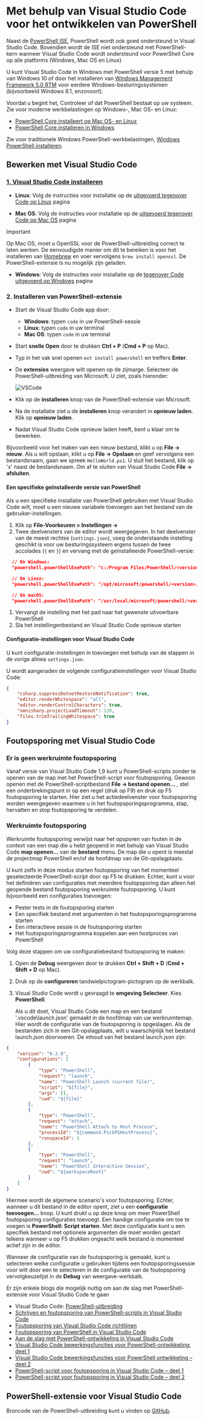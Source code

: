 # <a name="using-visual-studio-code-for-powershell-development"></a>Met behulp van Visual Studio Code voor het ontwikkelen van PowerShell

Naast de [PowerShell ISE][ise], PowerShell wordt ook goed ondersteund in Visual Studio Code.
Bovendien wordt de ISE niet ondersteund met PowerShell-kern wanneer Visual Studio Code wordt ondersteund voor PowerShell Core op alle platforms (Windows, Mac OS en Linux)

U kunt Visual Studio Code in Windows met PowerShell versie 5 met behulp van Windows 10 of door het installeren van [Windows Management Framework 5.0 RTM](https://www.microsoft.com/en-us/download/details.aspx?id=50395) voor eerdere Windows-besturingssystemen (bijvoorbeeld Windows 8.1, enzovoort).

Voordat u begint het, Controleer of dat PowerShell bestaat op uw systeem.
Zie voor moderne werkbelastingen op Windows-, Mac OS- en Linux:

- [PowerShell Core installeert op Mac OS- en Linux][install-pscore-linux]
- [PowerShell Core installeren in Windows][install-pscore-windows]

Zie voor traditionele Windows PowerShell-werkbelastingen, [Windows PowerShell installeren][install-winps].

## <a name="editing-with-visual-studio-code"></a>Bewerken met Visual Studio Code

### <a name="1-installing-visual-studio-codehttpscodevisualstudiocomdocssetupsetup-overview"></a>[1. Visual Studio Code installeren](https://code.visualstudio.com/Docs/setup/setup-overview)

- **Linux**: Volg de instructies voor installatie op de [uitgevoerd tegenover Code op Linux](https://code.visualstudio.com/docs/setup/linux) pagina

- **Mac OS**: Volg de instructies voor installatie op de [uitgevoerd tegenover Code op Mac OS](https://code.visualstudio.com/docs/setup/mac) pagina

> [!IMPORTANT]
> Op Mac OS, moet u OpenSSL voor de PowerShell-uitbreiding correct te laten werken.
> De eenvoudigste manier om dit te bereiken is voor het installeren van [Homebrew](http://brew.sh/) en voer vervolgens `brew install openssl`.
> De PowerShell-extensie is nu mogelijk zijn geladen.

- **Windows**: Volg de instructies voor installatie op de [tegenover Code uitgevoerd op Windows](https://code.visualstudio.com/docs/setup/windows) pagina

### <a name="2-installing-powershell-extension"></a>2. Installeren van PowerShell-extensie

- Start de Visual Studio Code app door:
    - **Windows**: typen `code` in uw PowerShell-sessie
    - **Linux**: typen `code` in uw terminal
    - **Mac OS**: typen `code` in uw terminal

- Start **snelle Open** door te drukken **Ctrl + P** (**Cmd + P** op Mac).
- Typ in het vak snel openen `ext install powershell` en treffers **Enter**.
- De **extensies** weergave wilt openen op de zijmarge. Selecteer de PowerShell-uitbreiding van Microsoft.
  U ziet, zoals hieronder:

  ![VSCode](../../images/vscode.png)

- Klik op de **installeren** knop van de PowerShell-extensie van Microsoft.
- Na de installatie ziet u de **installeren** knop verandert in **opnieuw laden**.
  Klik op **opnieuw laden**.
- Nadat Visual Studio Code opnieuw laden heeft, bent u klaar om te bewerken.

Bijvoorbeeld voor het maken van een nieuw bestand, klikt u op **File -> nieuw**.
Als u wilt opslaan, klikt u op **File -> Opslaan** en geef vervolgens een bestandsnaam, gaan we spreek `HelloWorld.ps1`.
U sluit het bestand, klik op 'x' naast de bestandsnaam.
Om af te sluiten van Visual Studio Code **File -> afsluiten**.

#### <a name="using-a-specific-installed-version-of-powershell"></a>Een specifieke geïnstalleerde versie van PowerShell

Als u een specifieke installatie van PowerShell gebruiken met Visual Studio Code wilt, moet u een nieuwe variabele toevoegen aan het bestand van de gebruiker-instellingen.

1. Klik op **File-Voorkeuren > Instellingen ->**
1. Twee deelvensters van de editor wordt weergegeven.
   In het deelvenster van de meest rechtse (`settings.json`), voeg de onderstaande instelling geschikt is voor uw besturingssysteem ergens tussen de twee accolades (`{` en `}`) en vervang  *<version>*  met de geïnstalleerde PowerShell-versie:

  ```json
    // On Windows:
    "powershell.powerShellExePath": "c:/Program Files/PowerShell/<version>/pwsh.exe"

    // On Linux:
    "powershell.powerShellExePath": "/opt/microsoft/powershell/<version>/pwsh"

    // On macOS:
    "powershell.powerShellExePath": "/usr/local/microsoft/powershell/<version>/pwsh"
  ```
1. Vervangt de instelling met het pad naar het gewenste uitvoerbare PowerShell
1. Sla het instellingenbestand en Visual Studio Code opnieuw starten

#### <a name="configuration-settings-for-visual-studio-code"></a>Configuratie-instellingen voor Visual Studio Code

U kunt configuratie-instellingen in toevoegen met behulp van de stappen in de vorige alinea `settings.json`.

U wordt aangeraden de volgende configuratieinstellingen voor Visual Studio Code:

```json
{
    "csharp.suppressDotnetRestoreNotification": true,
    "editor.renderWhitespace": "all",
    "editor.renderControlCharacters": true,
    "omnisharp.projectLoadTimeout": 120,
    "files.trimTrailingWhitespace": true
}
```

## <a name="debugging-with-visual-studio-code"></a>Foutopsporing met Visual Studio Code

### <a name="no-workspace-debugging"></a>Er is geen werkruimte foutopsporing

Vanaf versie van Visual Studio Code 1,9 kunt u PowerShell-scripts zonder te openen van de map met het PowerShell-script voor foutopsporing.
Gewoon openen met de PowerShell-scriptbestand **File -> bestand openen...** , stel een onderbrekingspunt in op een regel (druk op F9) en druk op F5 foutopsporing te starten.
Hier ziet u het actiedeelvenster voor foutopsporing worden weergegeven waarmee u in het foutopsporingsprogramma, stap, hervatten en stop foutopsporing te verdelen.

### <a name="workspace-debugging"></a>Werkruimte foutopsporing

Werkruimte foutopsporing verwijst naar het opsporen van fouten in de context van een map die u hebt geopend in met behulp van Visual Studio Code **map openen...**  van de **bestand** menu.
De map die u opent is meestal de projectmap PowerShell en/of de hoofdmap van de Git-opslagplaats.

U kunt zelfs in deze modus starten foutopsporing van het momenteel geselecteerde PowerShell-script door op F5 te drukken.
Echter, kunt u voor het definiëren van configuraties met meerdere foutopsporing dan alleen het geopende bestand foutopsporing werkruimte foutopsporing.
U kunt bijvoorbeeld een configuraties toevoegen:

- Pester tests in de foutopsporing starten
- Een specifiek bestand met argumenten in het foutopsporingsprogramma starten
- Een interactieve sessie in de foutopsporing starten
- Het foutopsporingsprogramma koppelen aan een hostproces van PowerShell

Volg deze stappen om uw configuratiebestand foutopsporing te maken:

1. Open de **Debug** weergeven door te drukken **Ctrl + Shift + D** (**Cmd + Shift + D** op Mac).
1. Druk op de **configureren** tandwielpictogram-pictogram op de werkbalk.
1. Visual Studio Code wordt u gevraagd te **omgeving Selecteer**.
   Kies **PowerShell**.

   Als u dit doet, Visual Studio Code een map en een bestand '.vscode\launch.json' gemaakt in de hoofdmap van uw werkruimtemap.
   Hier wordt de configuratie van de foutopsporing is opgeslagen. Als de bestanden zich in een Git-opslagplaats, wilt u waarschijnlijk het bestand launch.json doorvoeren.
   De inhoud van het bestand launch.json zijn:

```json
{
    "version": "0.2.0",
    "configurations": [
        {
            "type": "PowerShell",
            "request": "launch",
            "name": "PowerShell Launch (current file)",
            "script": "${file}",
            "args": [],
            "cwd": "${file}"
        },
        {
            "type": "PowerShell",
            "request": "attach",
            "name": "PowerShell Attach to Host Process",
            "processId": "${command.PickPSHostProcess}",
            "runspaceId": 1
        },
        {
            "type": "PowerShell",
            "request": "launch",
            "name": "PowerShell Interactive Session",
            "cwd": "${workspaceRoot}"
        }
    ]
}
```

Hiermee wordt de algemene scenario's voor foutopsporing.
Echter, wanneer u dit bestand in de editor opent, ziet u een **configuratie toevoegen...**  knop.
U kunt drukt u op deze knop om meer PowerShell foutopsporing configuraties toevoegt. Een handige configuratie om toe te voegen is **PowerShell: Script starten**.
Met deze configuratie kunt u een specifiek bestand met optionele argumenten die moet worden gestart telkens wanneer u op F5 drukken ongeacht welk bestand is momenteel actief zijn in de editor.

Wanneer de configuratie van de foutopsporing is gemaakt, kunt u selecteren welke configuratie u gebruiken tijdens een foutopsporingssessie voor wilt door een te selecteren in de configuratie van de foutopsporing vervolgkeuzelijst in de **Debug** van weergave-werkbalk.

Er zijn enkele blogs die mogelijk nuttig om aan de slag met PowerShell-extensie voor Visual Studio Code te gaan

- Visual Studio Code: [PowerShell-uitbreiding][ps-extension]
- [Schrijven en foutopsporing van PowerShell-scripts in Visual Studio Code][debug]
- [Foutopsporing van Visual Studio Code richtlijnen][vscode-guide]
- [Foutopsporing van PowerShell in Visual Studio Code][ps-vscode]
- [Aan de slag met PowerShell-ontwikkeling in Visual Studio Code][getting-started]
- [Visual Studio Code bewerkingsfuncties voor PowerShell-ontwikkeling: deel 1][editing-part1]
- [Visual Studio Code bewerkingsfuncties voor PowerShell ontwikkeling – deel 2][editing-part2]
- [PowerShell-script voor foutopsporing in Visual Studio Code – deel 1][debugging-part1]
- [PowerShell-script voor foutopsporing in Visual Studio Code – deel 2][debugging-part2]

[ise]: ../ise-guide.md
[install-pscore-linux]:  ../../setup/Installing-PowerShell-Core-on-macOS-and-Linux.md
[install-pscore-windows]: ../../setup/Installing-PowerShell-Core-on-Windows.md
[install-winps]: ../../setup/Installing-Windows-PowerShell.md
[ps-extension]:https://blogs.msdn.microsoft.com/cdndevs/2015/12/11/visual-studio-code-powershell-extension/
[debug]:https://blogs.msdn.microsoft.com/powershell/2015/11/16/announcing-powershell-language-support-for-visual-studio-code-and-more/
[vscode-guide]:https://johnpapa.net/debugging-with-visual-studio-code/
[ps-vscode]:https://github.com/PowerShell/vscode-powershell/tree/master/examples
[getting-started]:https://blogs.technet.microsoft.com/heyscriptingguy/2016/12/05/get-started-with-powershell-development-in-visual-studio-code/
[editing-part1]:https://blogs.technet.microsoft.com/heyscriptingguy/2017/01/11/visual-studio-code-editing-features-for-powershell-development-part-1/
[editing-part2]:https://blogs.technet.microsoft.com/heyscriptingguy/2017/01/12/visual-studio-code-editing-features-for-powershell-development-part-2/
[debugging-part1]:https://blogs.technet.microsoft.com/heyscriptingguy/2017/02/06/debugging-powershell-script-in-visual-studio-code-part-1/
[debugging-part2]:https://blogs.technet.microsoft.com/heyscriptingguy/2017/02/13/debugging-powershell-script-in-visual-studio-code-part-2/

## <a name="powershell-extension-for-visual-studio-code"></a>PowerShell-extensie voor Visual Studio Code

Broncode van de PowerShell-uitbreiding kunt u vinden op [GitHub](https://github.com/PowerShell/vscode-powershell).
